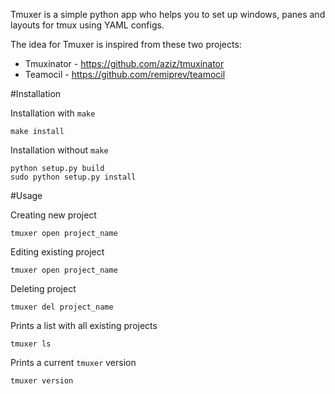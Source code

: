 Tmuxer is a simple python app who helps you to set up windows, panes and layouts for tmux using YAML configs.

The idea for Tmuxer is inspired from these two projects:
* Tmuxinator - https://github.com/aziz/tmuxinator
* Teamocil - https://github.com/remiprev/teamocil

#Installation

Installation with `make`

    make install

Installation without `make`

    python setup.py build
    sudo python setup.py install 

#Usage

Creating new project

    tmuxer open project_name

Editing existing project

    tmuxer open project_name

Deleting project

    tmuxer del project_name

Prints a list with all existing projects

    tmuxer ls

Prints a current `tmuxer` version

    tmuxer version
